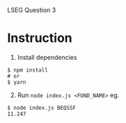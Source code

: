 LSEG Question 3

# Instruction
1. Install dependencies
```/bin/sh
$ npm install
# or
$ yarn
```

2. Run `node index.js <FUND_NAME>` eg.
```/bin/sh
$ node index.js BEQSSF
11.247
```